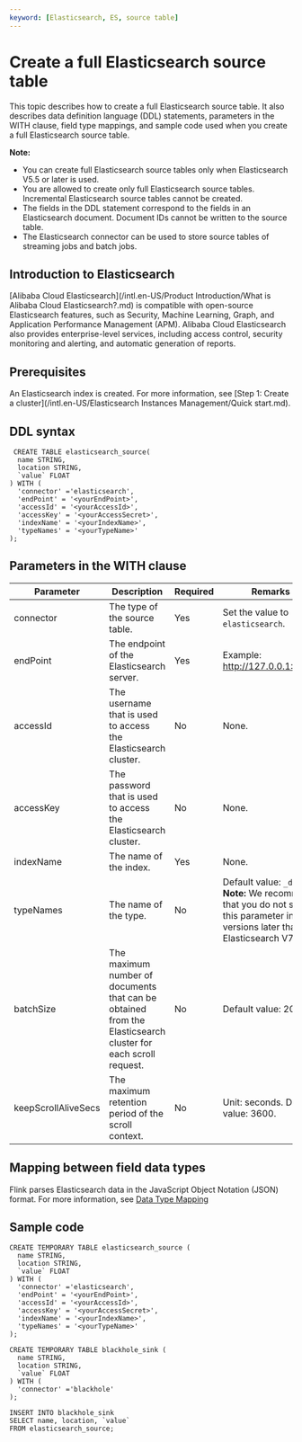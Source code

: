 ```yaml
---
keyword: [Elasticsearch, ES, source table]
---
```


# Create a full Elasticsearch source table

This topic describes how to create a full Elasticsearch source table. It also describes data definition language \(DDL\) statements, parameters in the WITH clause, field type mappings, and sample code used when you create a full Elasticsearch source table.

**Note:**

-   You can create full Elasticsearch source tables only when Elasticsearch V5.5 or later is used.
-   You are allowed to create only full Elasticsearch source tables. Incremental Elasticsearch source tables cannot be created.
-   The fields in the DDL statement correspond to the fields in an Elasticsearch document. Document IDs cannot be written to the source table.
-   The Elasticsearch connector can be used to store source tables of streaming jobs and batch jobs.

## Introduction to Elasticsearch

[Alibaba Cloud Elasticsearch](/intl.en-US/Product Introduction/What is Alibaba Cloud Elasticsearch?.md) is compatible with open-source Elasticsearch features, such as Security, Machine Learning, Graph, and Application Performance Management \(APM\). Alibaba Cloud Elasticsearch also provides enterprise-level services, including access control, security monitoring and alerting, and automatic generation of reports.

## Prerequisites

An Elasticsearch index is created. For more information, see [Step 1: Create a cluster](/intl.en-US/Elasticsearch Instances Management/Quick start.md).

## DDL syntax

```
 CREATE TABLE elasticsearch_source(
  name STRING, 
  location STRING, 
  `value` FLOAT
) WITH (
  'connector' ='elasticsearch',
  'endPoint' = '<yourEndPoint>',
  'accessId' = '<yourAccessId>',
  'accessKey' = '<yourAccessSecret>',
  'indexName' = '<yourIndexName>',
  'typeNames' = '<yourTypeName>'
);
```

## Parameters in the WITH clause

|Parameter|Description|Required|Remarks|
|---------|-----------|--------|-------|
|connector|The type of the source table.|Yes|Set the value to `elasticsearch`.|
|endPoint|The endpoint of the Elasticsearch server.|Yes|Example: http://127.0.0.1:9200.|
|accessId|The username that is used to access the Elasticsearch cluster.|No|None.|
|accessKey|The password that is used to access the Elasticsearch cluster.|No|None.|
|indexName|The name of the index.|Yes|None.|
|typeNames|The name of the type.|No|Default value: `_doc`. **Note:** We recommend that you do not set this parameter in versions later than Elasticsearch V7.0. |
|batchSize|The maximum number of documents that can be obtained from the Elasticsearch cluster for each scroll request.|No|Default value: 2000.|
|keepScrollAliveSecs|The maximum retention period of the scroll context.|No|Unit: seconds. Default value: 3600.|

## Mapping between field data types

Flink parses Elasticsearch data in the JavaScript Object Notation \(JSON\) format. For more information, see [Data Type Mapping](https://ci.apache.org/projects/flink/flink-docs-master/docs/connectors/table/formats/json/)

## Sample code

```
CREATE TEMPORARY TABLE elasticsearch_source (
  name STRING,
  location STRING,
  `value` FLOAT
) WITH (
  'connector' ='elasticsearch',
  'endPoint' = '<yourEndPoint>',
  'accessId' = '<yourAccessId>',
  'accessKey' = '<yourAccessSecret>',
  'indexName' = '<yourIndexName>',
  'typeNames' = '<yourTypeName>'
);

CREATE TEMPORARY TABLE blackhole_sink (
  name STRING,
  location STRING,
  `value` FLOAT
) WITH (
  'connector' ='blackhole'
);

INSERT INTO blackhole_sink
SELECT name, location, `value`
FROM elasticsearch_source;
```

